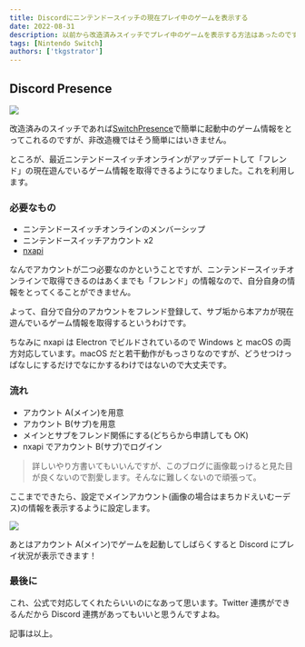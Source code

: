 ```yaml
---
title: Discordにニンテンドースイッチの現在プレイ中のゲームを表示する
date: 2022-08-31
description: 以前から改造済みスイッチでプレイ中のゲームを表示する方法はあったのですが、今回非改造機でもできるようになったので紹介します
tags: [Nintendo Switch]
authors: ['tkgstrator']
---
```


## Discord Presence

![](https://pbs.twimg.com/media/FbfkLGMUYAYIpVd?format=png&name=small)

改造済みのスイッチであれば[SwitchPresence](https://github.com/Random06457/SwitchPresence)で簡単に起動中のゲーム情報をとってこれるのですが、非改造機ではそう簡単にはいきません。

ところが、最近ニンテンドースイッチオンラインがアップデートして「フレンド」の現在遊んでいるゲーム情報を取得できるようになりました。これを利用します。

### 必要なもの

- ニンテンドースイッチオンラインのメンバーシップ
- ニンテンドースイッチアカウント x2
- [nxapi](https://github.com/samuelthomas2774/nxapi/releases)

なんでアカウントが二つ必要なのかということですが、ニンテンドースイッチオンラインで取得できるのはあくまでも「フレンド」の情報なので、自分自身の情報をとってくることができません。

よって、自分で自分のアカウントをフレンド登録して、サブ垢から本アカが現在遊んでいるゲーム情報を取得するというわけです。

ちなみに nxapi は Electron でビルドされているので Windows と macOS の両方対応しています。macOS だと若干動作がもっさりなのですが、どうせつけっぱなしにするだけでなにかするわけではないので大丈夫です。

### 流れ

- アカウント A(メイン)を用意
- アカウント B(サブ)を用意
- メインとサブをフレンド関係にする(どちらから申請しても OK)
- nxapi でアカウント B(サブ)でログイン

> 詳しいやり方書いてもいいんですが、このブログに画像載っけると見た目が良くないので割愛します。そんなに難しくないので頑張って。

ここまでできたら、設定でメインアカウント(画像の場合はまちカドえいむーデス)の情報を表示するように設定します。

![](https://pbs.twimg.com/media/FbfhRU4UEAEnpil?format=jpg&name=medium)

あとはアカウント A(メイン)でゲームを起動してしばらくすると Discord にプレイ状況が表示できます！

### 最後に

これ、公式で対応してくれたらいいのになあって思います。Twitter 連携ができるんだから Discord 連携があってもいいと思うんですよね。

記事は以上。
